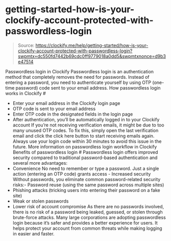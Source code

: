 # getting-started-how-is-your-clockify-account-protected-with-passwordless-login

> Source: https://clockify.me/help/getting-started/how-is-your-clockify-account-protected-with-passwordless-login?swpmtx=dc550fd7442b69cdc0ff9779018a0dd5&swpmtxnonce=d9b3e47514

Passwordless login in Clockify
Passwordless login is an authentication method that completely removes the need for passwords. Instead of entering a password, you need to authenticate yourself by using OTP (one-time password) code sent to your email address.
How passwordless login works in Clockify #
- Enter your email address in the Clockify login page
- OTP code is sent to your email address
- Enter OTP code in the designated fields in the login page
- After authentication, you’ll be automatically logged in to your Clockify account
If you’re not receiving verification emails, it might be due to too many unused OTP codes. To fix this, simply open the last verification email and click the click here button to start receiving emails again. Always use your login code within 30 minutes to avoid this issue in the future.
More information on passwordless login workflow in Clockify
Benefits of passwordless login #
Passwordless login offers improved security compared to traditional password-based authentication and several more advantages:
- Convenience
No need to remember or type a password. Just a single action (entering an OTP code) grants access - Increased security
Without passwords, you eliminate common password-related security risks:- Password reuse (using the same password across multiple sites)
- Phishing attacks (tricking users into entering their password on a fake site)
- Weak or stolen passwords
- Lower risk of account compromise
As there are no passwords involved, there is no risk of a password being leaked, guessed, or stolen through brute-force attacks.
Many large corporations are adopting passwordless login because it’s safer and provides a better experience for users. It helps protect your account from common threats while making logging in easier and faster.